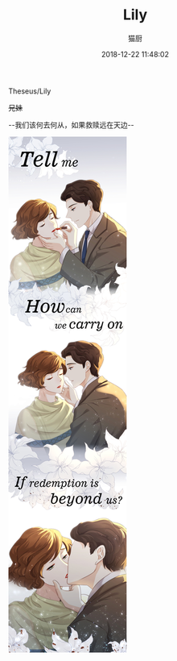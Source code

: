 ﻿---
layout: post
title: Lily
date: 2018-12-22 11:48:02
updated: 2018-12-22 17:33:46
comments: true
categories: [Photo]
tags: [Theseus/Newt, thesewt, 神奇动物在哪里]
author: "猫厨"
description: ""
toc: true
---

<p>Theseus/Lily<br /></p> 
<p><span style="text-decoration:line-through;"  >兄妹</span></p> 
<p>--我们该何去何从，如果救赎远在天边--<br /></p>

![](https://raw.githubusercontent.com/alicewish/meowchain247/master/img_cVZNdzJtQk9JV2Qyb3h2Q3RjdEtKWGNDMWRLQ0R4VXR6R2dnd2VkTlRqb0xxMUd0WFpKcmx3PT0.jpg)